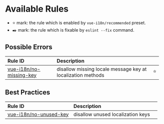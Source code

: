 # Available Rules

- :star: mark: the rule which is enabled by `vue-i18n/recommended` preset.
- :black_nib: mark: the rule which is fixable by `eslint --fix` command.

## Possible Errors

| Rule ID | Description |    |
|:--------|:------------|:---|
| [vue-i18n/<wbr>no-missing-key](./no-missing-key.html) | disallow missing locale message key at localization methods | :star: |

## Best Practices

| Rule ID | Description |    |
|:--------|:------------|:---|
| [vue-i18n/<wbr>no-unused-key](./no-unused-key.html) | disallow unused localization keys |  |


